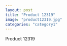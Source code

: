 ```yaml
---
layout: post
title: "Product 12319"
image: "product12319.jpg"
categories: "category1"
---
```

Product 12319
